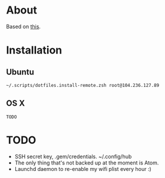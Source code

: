 # About

Based on [this](https://developer.atlassian.com/blog/2016/02/best-way-to-store-dotfiles-git-bare-repo/).

# Installation

## Ubuntu

```
~/.scripts/dotfiles.install-remote.zsh root@104.236.127.89
```

## OS X

```
TODO
```

# TODO

- SSH secret key, .gem/credentials. ~/.config/hub
- The only thing that's not backed up at the moment is Atom.
- Launchd daemon to re-enable my wifi plist every hour :)
